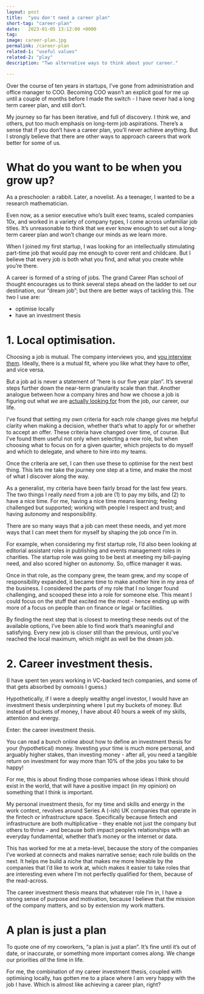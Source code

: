 ```yaml
---
layout: post
title:  "you don't need a career plan"
short-tag: "career-plan"
date:   2023-01-05 13:12:00 +0000
tag: 
image: career-plan.jpg
permalink: /career-plan
related-1: "useful values"
related-2: "play"
description: "Two alternative ways to think about your career."

---
```


Over the course of ten years in startups, I’ve gone from administration and office manager to COO. Becoming COO wasn’t an explicit goal for me up until a couple of months before I made the switch - I have never had a long term career plan, and still don’t.

My journey so far has been iterative, and full of discovery. I think we, and others, put too much emphasis on long-term job aspirations. There’s a sense that if you don’t have a career plan, you’ll never achieve anything. But I strongly believe that there are other ways to approach careers that work better for some of us.

# What do you want to be when you grow up?

As a preschooler: a rabbit. Later, a novelist. As a teenager, I wanted to be a research mathematician.

Even now, as a senior executive who’s built exec teams, scaled companies 10x, and worked in a variety of company types, I come across unfamiliar job titles. It’s unreasonable to think that we ever know enough to set out a long-term career plan and won’t change our minds as we learn more.

When I joined my first startup, I was looking for an intellectually stimulating part-time job that would pay me enough to cover rent and childcare. But I believe that every job is both what you find, and what you create while you’re there.

A career is formed of a string of jobs. The grand Career Plan school of thought encourages us to think several steps ahead on the ladder to set our destination, our “dream job”; but there are better ways of tackling this. The two I use are:
* optimise locally
* have an investment thesis

# 1. Local optimisation.

Choosing a job is mutual. The company interviews you, and [you interview them](https://lowercaseopinions.com/final-questions/). Ideally, there is a mutual fit, where you like what they have to offer, and vice versa.

But a job ad is never a statement of “here is our five year plan”. It’s several steps further down the near-term granularity scale than that. Another analogue between how a company hires and how we choose a job is figuring out what _we_ are [actually looking for](https://lowercaseopinions.com/better-job-ads/) from the job, our career, our life. 

I’ve found that setting my own criteria for each role change gives me helpful clarity when making a decision, whether that’s what to apply for or whether to accept an offer. These criteria have changed over time, of course. But I’ve found them useful not only when selecting a new role, but when choosing what to focus on for a given quarter, which projects to do myself and which to delegate, and where to hire into my teams.

Once the criteria are set, I can then use these to optimise for the next best thing. This lets me take the journey one step at a time, and make the most of what I discover along the way.

As a generalist, my criteria have been fairly broad for the last few years. The two things I really _need_ from a job are (1) to pay my bills, and (2) to have a nice time. For me, having a nice time means learning; feeling challenged but supported; working with people I respect and trust; and having autonomy and responsibility. 

There are so many ways that a job can meet these needs, and yet more ways that I can meet them for myself by shaping the job once I’m in. 

For example, when considering my first startup role, I’d also been looking at editorial assistant roles in publishing and events management roles in charities. The startup role was going to be best at meeting my bill-paying need, and also scored higher on autonomy. So, office manager it was.

Once in that role, as the company grew, the team grew, and my scope of responsibility expanded, it became time to make another hire in my area of the business. I considered the parts of my role that I no longer found challenging, and scooped these into a role for someone else. This meant I could focus on the stuff that excited me the most - hence ending up with more of a focus on people than on finance or legal or facilities.

By finding the next step that is closest to meeting these needs out of the available options, I’ve been able to find work that’s meaningful and satisfying. Every new job is closer still than the previous, until you’ve reached the local maximum, which might as well be the dream job.

# 2. Career investment thesis.

(I have spent ten years working in VC-backed tech companies, and some of that gets absorbed by osmosis I guess.)

Hypothetically, if I were a deeply wealthy angel investor, I would have an investment thesis underpinning where I put my buckets of money. But instead of buckets of money, I have about 40 hours a week of my skills, attention and energy.

Enter: the career investment thesis.

You can read a bunch online about how to define an investment thesis for your (hypothetical) money. Investing your time is much more personal, and arguably higher stakes, than investing money - after all, you need a tangible return on investment for way more than 10% of the jobs you take to be happy!

For me, this is about finding those companies whose ideas I think should exist in the world, that will have a positive impact (in my opinion) on something that I think is important.

My personal investment thesis, for my time and skills and energy in the work context, revolves around Series A (-ish) UK companies that operate in the fintech or infrastructure space. Specifically because fintech and infrastructure are both multiplicative - they enable not just the company but others to thrive - and because both impact people’s relationships with an everyday fundamental, whether that’s money or the internet or data.

This has worked for me at a meta-level, because the story of the companies I’ve worked at connects and makes narrative sense; each role builds on the next. It helps me build a niche that makes me more hireable by the companies that I’d like to work at, which makes it easier to take roles that are interesting even where I’m not perfectly qualified for them, because of the read-across.

The career investment thesis means that whatever role I’m in, I have a strong sense of purpose and motivation, because I believe that the mission of the company matters, and so by extension my work matters.

# A plan is just a plan

To quote one of my coworkers, “a plan is just a plan”. It’s fine until it’s out of date, or inaccurate, or something more important comes along. We change our priorities _all_ the time in life.

For me, the combination of my career investment thesis, coupled with optimising locally, has gotten me to a place where I am very happy with the job I have. Which is almost like achieving a career plan, right?
